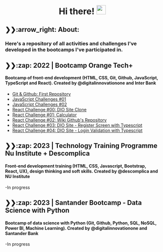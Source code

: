 <h1 align="center"> Hi there!
  <img src="https://media.giphy.com/media/hvRJCLFzcasrR4ia7z/giphy.gif" width="30px"/>
</h1>

<h2>❯❯:arrow_right: About:</h2>
  <h3>Here's a repository of all activities and challenges I've developed in the bootcamps I've participated in.</h3>

<h2>❯❯:zap: 2022 | Bootcamp Orange Tech+</h2>
<h4>Bootcamp of front-end development (HTML, CSS, Git, Github, JavaScript, TypeScript and React). Created by @digitalinnovationone and Inter Bank</h4>

- [Git & Github: First Repository](https://github.com/Bootcamp-Orange-Tech/dio-desafio-git-github)
- [JavaScript Challenges #01](https://github.com/Bootcamp-Orange-Tech/js-challenges-01)
- [JavaScript Challenges #02](https://github.com/Bootcamp-Orange-Tech/js-challenges-02)
- [React Challenge #00: DIO Site Clone](https://github.com/Bootcamp-Orange-Tech/dio-clone-site)
- [React Challenge #01: Calculator](https://github.com/Bootcamp-Orange-Tech/trilha-react-desafio-1)
- [React Challenge #02: Wiki Github's Repository](https://github.com/Bootcamp-Orange-Tech/trilha-react-desafio-2)
- [React Challenge #03: DIO Site - Register Screen with Typescript](https://github.com/Bootcamp-Orange-Tech/trilha-react-desafio-3)
- [React Challenge #04: DIO Site - Login Validation with Typescript](https://github.com/Bootcamp-Orange-Tech/trilha-react-desafio-4)

<h2>❯❯:zap: 2023 | Technology Training Programme Nu Institute + Descomplica</h2>
<h4>Front-end development training (HTML, CSS, Javascript, Bootstrap, React, UX), design thinking and soft skills. Created by @descomplica and NU Institute</h4>

-In progress

<h2>❯❯:zap: 2023 | Santander Bootcamp - Data Science with Python</h2>
<h4>Bootcamp of data science with Python (Git, Github, Python, SQL, NoSQL, Power BI, Machine Learning). Created by @digitalinnovationone and Santander Bank</h4>

-In progress
